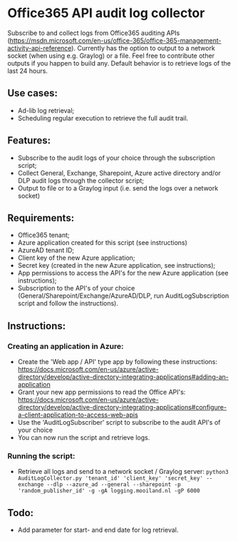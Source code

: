 # Office365 API audit log collector

Subscribe to and collect logs from Office365 auditing APIs (https://msdn.microsoft.com/en-us/office-365/office-365-management-activity-api-reference).
Currently has the option to output to a network socket (when using e.g. Graylog) or a file. 
Feel free to contribute other outputs if you happen to build any. Default behavior is to retrieve logs of the last 24 hours.

## Use cases:

- Ad-lib log retrieval;
- Scheduling regular execution to retrieve the full audit trail.

## Features:

- Subscribe to the audit logs of your choice through the subscription script;
- Collect General, Exchange, Sharepoint, Azure active directory and/or DLP audit logs through the collector script;
- Output to file or to a Graylog input (i.e. send the logs over a network socket)

## Requirements:
- Office365 tenant;
- Azure application created for this script (see instructions)
- AzureAD tenant ID;
- Client key of the new Azure application;
- Secret key (created in the new Azure application, see instructions);
- App permissions to access the API's for the new Azure application (see instructions);
- Subscription to the API's of your choice (General/Sharepoint/Exchange/AzureAD/DLP, 
run AuditLogSubscription script and follow the instructions).

## Instructions:

### Creating an application in Azure:
- Create the 'Web app / API' type app by following these instructions: 
https://docs.microsoft.com/en-us/azure/active-directory/develop/active-directory-integrating-applications#adding-an-application
- Grant your new app permissions to read the Office API's: 
https://docs.microsoft.com/en-us/azure/active-directory/develop/active-directory-integrating-applications#configure-a-client-application-to-access-web-apis 
- Use the 'AuditLogSubscriber' script to subscribe to the audit API's of your choice
- You can now run the script and retrieve logs. 

### Running the script:
- Retrieve all logs and send to a network socket / Graylog server:
`python3 AuditLogCollector.py 'tenant_id' 'client_key' 'secret_key' --exchange --dlp --azure_ad --general --sharepoint -p 'random_publisher_id' -g -gA logging.mooiland.nl -gP 6000`

## Todo:
- Add parameter for start- and end date for log retrieval.